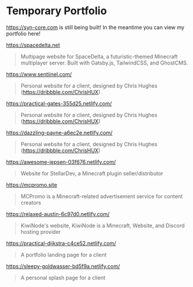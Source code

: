 # Temporary Portfolio

https://syn-core.com is still being built! In the meantime you can view my portfolio here!

https://spacedelta.net
> Multipage website for SpaceDelta, a futuristic-themed Minecraft multiplayer server. Built with Gatsby.js, TailwindCSS, and GhostCMS.

https://www.sentiinel.com/
> Personal website for a client, designed by Chris Hughes (https://dribbble.com/ChrisHUX)

https://practical-gates-355d25.netlify.com/
> Personal website for a client, designed by Chris Hughes (https://dribbble.com/ChrisHUX)

https://dazzling-payne-a6ec2e.netlify.com/
> Personal website for a client, designed by Chris Hughes (https://dribbble.com/ChrisHUX)

https://awesome-jepsen-03f676.netlify.com/
> Website for StellarDev, a Minecraft plugin seller/distributor

 https://mcpromo.site
> MCPromo is a Minecraft-related advertisement service for content creators


https://relaxed-austin-6c97d0.netlify.com/

> KiwiNode's website, KiwiNode is a Minecraft, Website, and Discord hosting provider

https://practical-dijkstra-c4ce52.netlify.com/

> A portfolio landing page for a client

https://sleepy-goldwasser-bd5f9a.netlify.com/

> A personal splash page for a client

